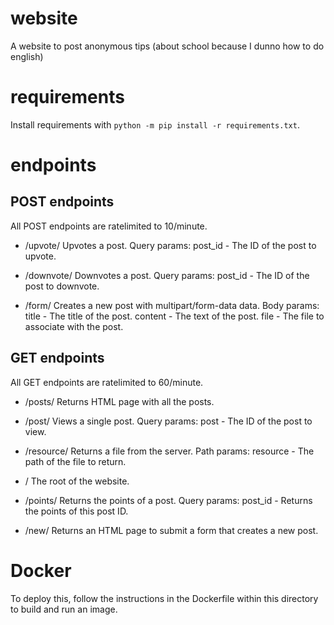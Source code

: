 # website
A website to post anonymous tips (about school because I dunno how to do english)
# requirements
Install requirements with `python -m pip install -r requirements.txt`.

# endpoints
## POST endpoints
All POST endpoints are ratelimited to 10/minute.

* /upvote/
Upvotes a post.
Query params:
post_id - The ID of the post to upvote.

* /downvote/
Downvotes a post.
Query params:
post_id - The ID of the post to downvote.

* /form/
Creates a new post with multipart/form-data data.
Body params:
title - The title of the post.
content - The text of the post.
file - The file to associate with the post.

## GET endpoints
All GET endpoints are ratelimited to 60/minute.

* /posts/
Returns HTML page with all the posts.

* /post/
Views a single post.
Query params:
post - The ID of the post to view.

* /resource/
Returns a file from the server.
Path params:
resource - The path of the file to return.

* /
The root of the website.

* /points/
Returns the points of a post.
Query params:
post_id - Returns the points of this post ID.

* /new/
Returns an HTML page to submit a form that creates a new post.

# Docker
To deploy this, follow the instructions in the Dockerfile within this directory to build and run an image.